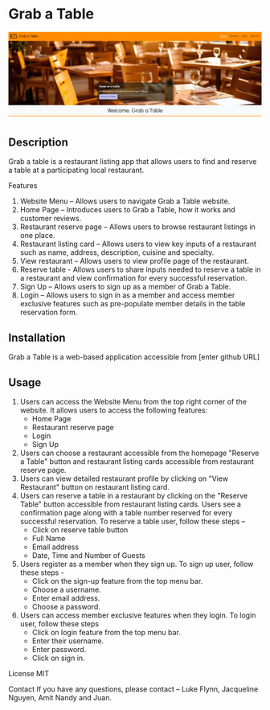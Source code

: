 # Grab a Table

![Screenshot of Grab a Table Home Page](./assets/images/home-screenshot.png)

## Description
Grab a table is a restaurant listing app that allows users to find and reserve a table at a participating local restaurant.

Features
1) Website Menu – Allows users to navigate Grab a Table website.
2) Home Page – Introduces users to Grab a Table, how it works and customer reviews.
3) Restaurant reserve page – Allows users to browse restaurant listings in one place.
5) Restaurant listing card – Allows users to view key inputs of a restaurant such as name, address, description, cuisine and specialty. 
6) View restaurant – Allows users to view profile page of the restaurant.
7) Reserve table - Allows users to share inputs needed to reserve a table in a restaurant and view confirmation for every successful reservation.
8) Sign Up – Allows users to sign up as a member of Grab a Table.
9) Login – Allows users to sign in as a member and access member exclusive features such as pre-populate member details in the table reservation form.

## Installation
Grab a Table is a web-based application accessible from [enter github URL]

## Usage
1. Users can access the Website Menu from the top right corner of the website. It allows users to access the following features:
    * Home Page
    * Restaurant reserve page
    * Login 
    * Sign Up
2. Users can choose a restaurant accessible from the homepage "Reserve a Table" button and restaurant listing cards accessible from restaurant reserve page.
3. Users can view detailed restaurant profile by clicking on "View Restaurant" button on restaurant listing card. 
4. Users can reserve a table in a restaurant by clicking on the "Reserve Table" button accessible from restaurant listing cards. Users see a confirmation page along with a table number reserved for every successful reservation. To reserve a table user, follow these steps –
    * Click on reserve table button
    * Full Name
    * Email address
    * Date, Time and Number of Guests
5. Users register as a member when they sign up. To sign up user, follow these steps -  
    * Click on the sign-up feature from the top menu bar. 
    * Choose a username.
    * Enter email address.
    * Choose a password.
6. Users can access member exclusive features when they login. To login user, follow these steps 
    * Click on login feature from the top menu bar.
    * Enter their username.
    * Enter password.
    * Click on sign in.

License
MIT

Contact
If you have any questions, please contact – Luke Flynn, Jacqueline Nguyen, Amit Nandy and Juan.
